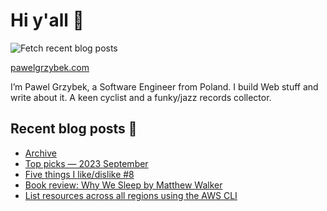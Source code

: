 # Hi y'all 👋

![Fetch recent blog posts](https://github.com/pawelgrzybek/pawelgrzybek/workflows/Fetch%20recent%20blog%20posts/badge.svg)

[pawelgrzybek.com](https://pawelgrzybek.com)

I’m Pawel Grzybek, a Software Engineer from Poland. I build Web stuff and write about it. A keen cyclist and a funky/jazz records collector.

## Recent blog posts 📝

<!-- FEED-START -->
- [Archive](https://pawelgrzybek.com/posts/)
- [Top picks — 2023 September](https://pawelgrzybek.com/top-picks-2023-september/)
- [Five things I like/dislike #8](https://pawelgrzybek.com/five-things-i-like-dislike-8/)
- [Book review: Why We Sleep by Matthew Walker](https://pawelgrzybek.com/book-review-why-we-sleep-by-matthew-walker/)
- [List resources across all regions using the AWS CLI](https://pawelgrzybek.com/list-resources-in-all-regions-using-the-aws-cli/)
<!-- FEED-END -->